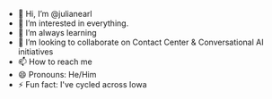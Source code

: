 - 👋 Hi, I’m @julianearl
- 👀 I’m interested in everything.
- 🌱 I’m always learning 
- 💞️ I’m looking to collaborate on Contact Center & Conversational AI initiatives
- 📫 How to reach me 
- 😄 Pronouns: He/Him
- ⚡ Fun fact: I've cycled across Iowa

<!---
julianearl/julianearl is a ✨ special ✨ repository because its `README.md` (this file) appears on your GitHub profile.
You can click the Preview link to take a look at your changes.
--->
